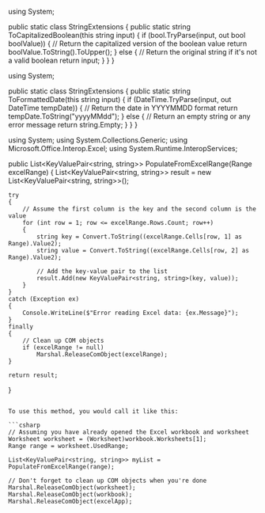 
using System;

public static class StringExtensions
{
    public static string ToCapitalizedBoolean(this string input)
    {
        if (bool.TryParse(input, out bool boolValue))
        {
            // Return the capitalized version of the boolean value
            return boolValue.ToString().ToUpper();
        }
        else
        {
            // Return the original string if it's not a valid boolean
            return input;
        }
    }
}




using System;

public static class StringExtensions
{
    public static string ToFormattedDate(this string input)
    {
        if (DateTime.TryParse(input, out DateTime tempDate))
        {
            // Return the date in YYYYMMDD format
            return tempDate.ToString("yyyyMMdd");
        }
        else
        {
            // Return an empty string or any error message
            return string.Empty;
        }
    }
}



using System;
using System.Collections.Generic;
using Microsoft.Office.Interop.Excel;
using System.Runtime.InteropServices;

public List<KeyValuePair<string, string>> PopulateFromExcelRange(Range excelRange)
{
    List<KeyValuePair<string, string>> result = new List<KeyValuePair<string, string>>();

    try
    {
        // Assume the first column is the key and the second column is the value
        for (int row = 1; row <= excelRange.Rows.Count; row++)
        {
            string key = Convert.ToString((excelRange.Cells[row, 1] as Range).Value2);
            string value = Convert.ToString((excelRange.Cells[row, 2] as Range).Value2);

            // Add the key-value pair to the list
            result.Add(new KeyValuePair<string, string>(key, value));
        }
    }
    catch (Exception ex)
    {
        Console.WriteLine($"Error reading Excel data: {ex.Message}");
    }
    finally
    {
        // Clean up COM objects
        if (excelRange != null)
            Marshal.ReleaseComObject(excelRange);
    }

    return result;
}
```

To use this method, you would call it like this:

```csharp
// Assuming you have already opened the Excel workbook and worksheet
Worksheet worksheet = (Worksheet)workbook.Worksheets[1];
Range range = worksheet.UsedRange;

List<KeyValuePair<string, string>> myList = PopulateFromExcelRange(range);

// Don't forget to clean up COM objects when you're done
Marshal.ReleaseComObject(worksheet);
Marshal.ReleaseComObject(workbook);
Marshal.ReleaseComObject(excelApp);
```
